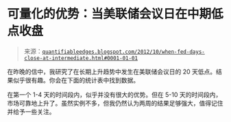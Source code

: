 <!--yml

分类：未分类

日期：2024-05-18 08:45:59

-->

# 可量化的优势：当美联储会议日在中期低点收盘

> 来源：[`quantifiableedges.blogspot.com/2012/10/when-fed-days-close-at-intermediate.html#0001-01-01`](http://quantifiableedges.blogspot.com/2012/10/when-fed-days-close-at-intermediate.html#0001-01-01)

在昨晚的信中，我研究了在长期上升趋势中发生在美联储会议日的 20 天低点。结果似乎很有趣。你会在下面的统计表中找到数据。

在第一个 1-4 天的时间段内，似乎并没有很大的优势。但在 5-10 天的时间段内，市场可靠地上升了。虽然实例不多，但我仍然认为两周的结果足够强大，值得记住并给予一些关注。
